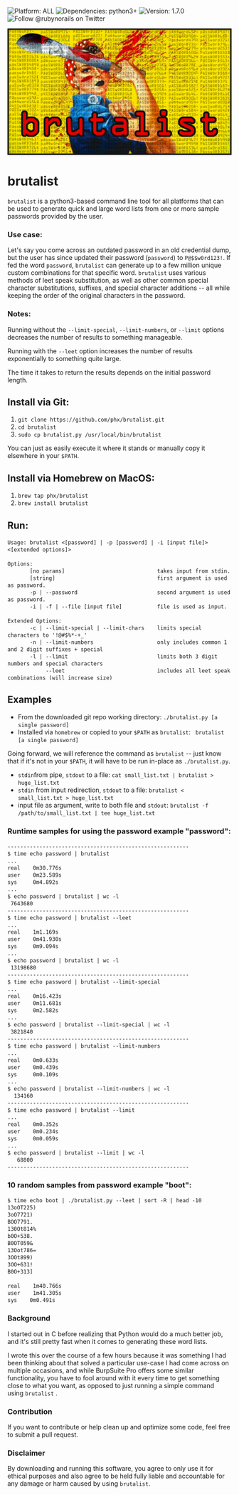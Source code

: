 ![Platform: ALL](https://img.shields.io/badge/platform-ALL-green)
![Dependencies: python3+](https://img.shields.io/badge/dependencies-python3+-blue)
![Version: 1.7.0](https://img.shields.io/badge/version-1.7.0-green)
![Follow @rubynorails on Twitter](https://img.shields.io/twitter/follow/rubynorails?label=follow&style=social)


![brutalist](./brutalist.png?raw=true)

# brutalist
`brutalist` is a python3-based command line tool for all platforms that can be used to generate quick and large word lists from one or more sample passwords provided by the user.

### Use case:
Let's say you come across an outdated password in an old credential dump, but the user has since updated their password (`password`) to `P@$$w0rd123!`.
If fed the word `password`, `brutalist` can generate up to a few million unique custom combinations for that specific word.
`brutalist` uses various methods of leet speak substitution, as well as other common special character substitutions, suffixes, and special character additions -- all while keeping the order of the original characters in the password.

### Notes:
Running without the `--limit-special`, `--limit-numbers`, or `--limit` options decreases the number of results to something manageable.

Running with the `--leet` option increases the number of results exponentially to something quite large.

The time it takes to return the results depends on the initial password length.

## Install via Git:
1. `git clone https://github.com/phx/brutalist.git`
2. `cd brutalist`
3. `sudo cp brutalist.py /usr/local/bin/brutalist`

You can just as easily execute it where it stands or manually copy it elsewhere in your `$PATH`.

## Install via Homebrew on MacOS:
1. `brew tap phx/brutalist`
2. `brew install brutalist`

## Run:
```
Usage: brutalist <[password] | -p [password] | -i [input file]> <[extended options]>

Options:
       [no params]                             takes input from stdin.
       [string]                                first argument is used as password.
       -p | --password                         second argument is used as password.
       -i | -f | --file [input file]           file is used as input.

Extended Options:
       -c | --limit-special | --limit-chars    limits special characters to '!@#$%*-+_'
       -n | --limit-numbers                    only includes common 1 and 2 digit suffixes + special
       -l | --limit                            limits both 3 digit numbers and special characters
            --leet                             includes all leet speak combinations (will increase size)
```
## Examples
- From the downloaded git repo working directory:
 `./brutalist.py [a single password]`
- Installed via `homebrew` or copied to your `$PATH` as `brutalist`:
` brutalist [a single password]`
 
Going forward, we will reference the command as `brutalist` -- just know that if it's not in your `$PATH`, it will have to be run in-place as `./brutalist.py`.

- `stdin`from pipe, `stdout` to a file:
`cat small_list.txt | brutalist > huge_list.txt`
- `stdin` from input redirection, `stdout` to a file:
`brutalist < small_list.txt > huge_list.txt`
- input file as argument, write to both file and `stdout`:
`brutalist -f /path/to/small_list.txt | tee huge_list.txt`

### Runtime samples for using the password example "password":
```
---------------------------------------------------------
$ time echo password | brutalist
...
real    0m30.776s
user    0m23.589s
sys     0m4.892s
...
$ echo password | brutalist | wc -l
 7643680
---------------------------------------------------------
$ time echo password | brutalist --leet
...
real    1m1.169s
user    0m41.930s
sys     0m9.094s
...
$ echo password | brutalist | wc -l
 13198680
---------------------------------------------------------
$ time echo password | brutalist --limit-special
...
real    0m16.423s
user    0m11.681s
sys     0m2.582s
...
$ echo password | brutalist --limit-special | wc -l
 3821840
---------------------------------------------------------
$ time echo password | brutalist --limit-numbers
...
real    0m0.633s
user    0m0.439s
sys     0m0.109s
...
$ echo password | brutalist --limit-numbers | wc -l
  134160
---------------------------------------------------------
$ time echo password | brutalist --limit
...
real    0m0.352s
user    0m0.234s
sys     0m0.059s
...
$ echo password | brutalist --limit | wc -l
   68800
---------------------------------------------------------
```
### 10 random samples from password example "boot":
```
$ time echo boot | ./brutalist.py --leet | sort -R | head -10
13oOT225)
3oO7721)
BOO7791.
130Ot814%
b0O+538.
B0OT059&
13Oot786=
3OOt899)
3OO+631!
B0O+313]

real    1m40.766s
user    1m41.305s
sys    0m0.491s
```

### Background
I started out in C before realizing that Python would do a much better job, and it's still pretty fast when it comes to generating these word lists.

I wrote this over the course of a few hours because it was something I had been thinking about that solved a particular use-case I had come across on multiple occasions, and while BurpSuite Pro offers some similar functionality, you have to fool around with it every time to get something close to what you want, as opposed to just running a simple command using `brutalist` . 

### Contribution
If you want to contribute or help clean up and optimize some code, feel free to submit a pull request.

### Disclaimer
By downloading and running this software, you agree to only use it for ethical purposes and also agree to be held fully liable and accountable for any damage or harm caused by using `brutalist`.
